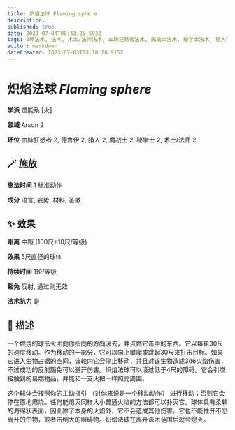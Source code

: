 ```yaml
---
title: 炽焰法球 Flaming sphere
description: 
published: true
date: 2023-07-04T00:43:25.593Z
tags: 2环法术, 法术, 术士/法师法术, 血脉狂怒者法术, 魔战士法术, 秘学士法术, 猎人法术, 德鲁伊法术, 塑能系, 火, arson
editor: markdown
dateCreated: 2023-07-03T23:18:28.915Z
---
```


# **炽焰法球** *Flaming sphere*

**学派** 塑能系 \[火\] 

**领域** Arson 2

**环位** 血脉狂怒者 2, 德鲁伊 2, 猎人 2, 魔战士 2, 秘学士 2, 术士/法师 2

## 🪄 施放

**施法时间** 1 标准动作

**成分** 语言, 姿势, 材料, 圣徽

## ✨ 效果  

**距离** 中距 (100尺+10尺/等级) 

**效果** 5尺直径的球体 

**持续时间** 1轮/等级 

**豁免** 反射, 通过则无效

**法术抗力** 是

## 📖 描述

一个燃烧的球形火团向你指向的方向滚去，并点燃它击中的东西。它以每轮30尺的速度移动。作为移动的一部分，它可以向上攀爬或跳起30尺来打击目标。如果它进入生物占据的空间，该轮内它会停止移动，并且对该生物造成3d6火焰伤害，不过成功的反射豁免可以避开伤害。炽焰法球可以滚过低于4尺的障碍。它会引燃接触到的易燃物品，并能和一支火把一样照亮周围。

这个球体会按照你的主动指引 （对你来说是一个移动动作） 进行移动；否则它会停在原地燃烧。任何能熄灭同样大小普通火焰的方法都可以扑灭它。球体具有柔软的海绵状表面，因此除了本身的火焰外，它不会造成其他伤害。它也不能推开不愿离开的生物，或者击倒大的阻碍物。炽焰法球在离开法术范围后就会熄灭。
    